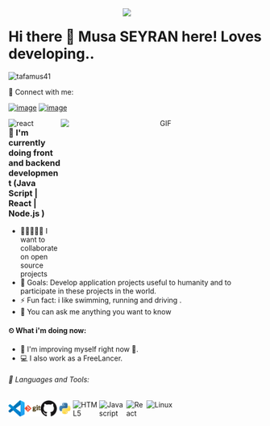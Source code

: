 
<img src="https://github-readme-stats.vercel.app/api?username=tafamus41&show_icons=true&theme=tokyonight" align='right' width="55%">

# Hi there 👋 Musa SEYRAN here! Loves developing..
<p align="left"> <img src="https://komarev.com/ghpvc/?username=tafamus41" alt="tafamus41" /> </p>
📩 Connect with me:
<br>

<div >

[![image](https://img.shields.io/badge/LinkedIn-0077B5?style=for-the-badge&logo=linkedin&logoColor=white)](https://www.linkedin.com/in/musa-seyran/)
[![image](https://img.shields.io/badge/Gmail-D14836?style=for-the-badge&logo=gmail&logoColor=white)](mailto:seyranmustafa4@gmail.com)

</div>
<a>
<img src="https://cdn.freelogovectors.net/wp-content/uploads/2018/12/react_logo.png" align='left' width="20%" alt="react">
</a>    
<a target="_blank" align="center">
  <img align="right" top="500" height="300" width="400" alt="GIF" src="https://media.giphy.com/media/SWoSkN6DxTszqIKEqv/giphy.gif">
</a>

### 📑 I'm currently doing front and backend development (Java Script | React | Node.js )
- 👨🏼‍🤝‍👨🏻 I want to collaborate on open source projects
- 🥅 Goals: Develop application projects useful to humanity and to participate in these projects in the world.
- ⚡ Fun fact: i like swimming, running and driving .
- 💬 You can ask me anything you want to know


#### ⏲ What i'm doing now:
- 🚀 I'm improving myself right now 📃.
- 💻 I also work as a FreeLancer.

###### 🔧 Languages and Tools:

<img align="left" alt="Visual Studio Code" width="32px" src="https://raw.githubusercontent.com/github/explore/80688e429a7d4ef2fca1e82350fe8e3517d3494d/topics/visual-studio-code/visual-studio-code.png" />
<img align="left" alt="Git" width="32px" src="https://raw.githubusercontent.com/github/explore/80688e429a7d4ef2fca1e82350fe8e3517d3494d/topics/git/git.png" />
<img align="left" alt="GitHub" width="32px" src="https://raw.githubusercontent.com/github/explore/78df643247d429f6cc873026c0622819ad797942/topics/github/github.png" />
<img align="left" alt="Python" width="32px" src="https://raw.githubusercontent.com/github/explore/cebd63002168a05a6a642f309227eefeccd92950/topics/python/python.png" />
<img align="left" alt="HTML5" width="52px" src="https://upload.wikimedia.org/wikipedia/commons/thumb/1/10/CSS3_and_HTML5_logos_and_wordmarks.svg/1280px-CSS3_and_HTML5_logos_and_wordmarks.svg.png" />
<img align="left" alt="Javascript" width="54px" src="https://img2.pngindir.com/20180720/pjj/kisspng-javascript-logo-html-clip-art-javascript-logo-5b5188b16dbcd8.5939232615320700654495.jpg" />
<img align="left" alt="React" width="40px" src="https://upload.wikimedia.org/wikipedia/commons/thumb/4/47/React.svg/1024px-React.svg.png" />
<img align="left" alt="Linux" width="56px" src="https://w7.pngwing.com/pngs/970/403/png-transparent-tux-linux-mint-logo-linux-logo-vertebrate-bird.png" />



<!---
tafamus41/tafamus41 is a ✨ special ✨ repository because its `README.md` (this file) appears on your GitHub profile.
You can click the Preview link to take a look at your changes.
--->
